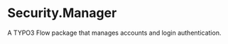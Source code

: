 Security.Manager
================

A TYPO3 Flow package that manages accounts and login authentication.